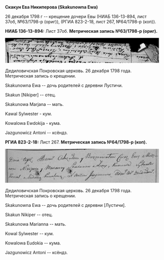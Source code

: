 **Скакун Ева Никиперова (Skakunowna Ewa)**

26 декабря 1798 г -- крещение дочери Евы (НИАБ 136-13-894, лист 37об,
№63/1798-р (ориг)), (РГИА 823-2-18, лист 267, №64/1798-р (коп)).

**НИАБ 136-13-894:** Лист 37об. **Метрическая запись №63/1798-р
(ориг).**

![](./media/0c5252c88fd6c1b796096cb3e95098baa06edf0f.png)

Дедиловичская Покровская церковь. 26 декабря 1798 года. Метрическая
запись о крещении.

Skakunowna Ewa -- дочь родителей с деревни Лустичи.

Skakun \[Nikiper\] -- отец.

Skakunowa Marjana -- мать.

Kawal Sylwester - кум.

Kowalowa Ewdokija - кума.

Jazgunowicz Antoni -- ксёндз.

**РГИА 823-2-18:** Лист 267. **Метрическая запись №64/1798-р (коп).**

![](./media/1575052e32cf9a17f0ca52e4473faddf38e7a62f.png)

Дедиловичская Покровская церковь. 26 декабря 1798 года. Метрическая
запись о крещении.

Skakunowna Ewa -- дочь родителей с деревни \[Лустичи\].

Skakun Nikiper -- отец.

Skakunowa Marianna -- мать.

Kowal Sylwester -- кум.

Kowalowa Eudokia -- кума.

Jazgunowicz Antoni -- ксёндз.
